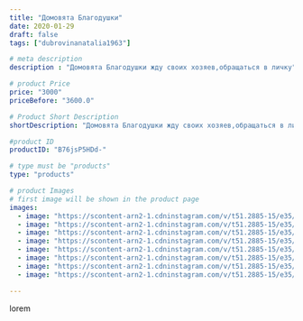 ```yaml
---
title: "Домовята Благодушки"
date: 2020-01-29
draft: false
tags: ["dubrovinanatalia1963"]

# meta description
description : "Домовята Благодушки жду своих хозяев,обращаться в личку"

# product Price
price: "3000"
priceBefore: "3600.0"

# Product Short Description
shortDescription: "Домовята Благодушки жду своих хозяев,обращаться в личку"

#product ID
productID: "B76jsP5HDd-"

# type must be "products"
type: "products"

# product Images
# first image will be shown in the product page
images:
  - image: "https://scontent-arn2-1.cdninstagram.com/v/t51.2885-15/e35/82152085_648675589252660_4358831500685318602_n.jpg?se=7&tp=1&_nc_ht=scontent-arn2-1.cdninstagram.com&_nc_cat=104&_nc_ohc=JCwlvnXsJVkAX95nhBW&oh=f847cddbaeeb8ec6a662b098369395f3&oe=606C33EA&ig_cache_key=MjIzMjI1MzUzNTMyNDI4MjgyNA%3D%3D.2"
  - image: "https://scontent-arn2-1.cdninstagram.com/v/t51.2885-15/e35/82308069_183871586320054_8023581279486110709_n.jpg?se=7&tp=1&_nc_ht=scontent-arn2-1.cdninstagram.com&_nc_cat=110&_nc_ohc=4LRcyzB7irQAX9mm0fA&oh=15a284b937772405708521171c802d22&oe=606B8767&ig_cache_key=MjIzMjI1MzUzNTM4MzEyNTA1Mg%3D%3D.2"
  - image: "https://scontent-arn2-1.cdninstagram.com/v/t51.2885-15/e35/81986841_601680163956559_8232310648331671225_n.jpg?se=7&tp=1&_nc_ht=scontent-arn2-1.cdninstagram.com&_nc_cat=107&_nc_ohc=E447GlD9JQkAX8kjBR1&oh=a810dfb5c241870cf88b751959c3b57d&oe=606B3392&ig_cache_key=MjIzMjI1MzUzNTMxNTk2NDc4NA%3D%3D.2"
  - image: "https://scontent-arn2-1.cdninstagram.com/v/t51.2885-15/e35/81325052_2899022293475471_7223568894821490481_n.jpg?se=7&tp=1&_nc_ht=scontent-arn2-1.cdninstagram.com&_nc_cat=111&_nc_ohc=OZbSdVPRYM0AX-7CakM&oh=26f1aad4b10cc3ebcb2a466d681b3079&oe=606AF479&ig_cache_key=MjIzMjI1MzUzNTM0MDk5NzA0Mw%3D%3D.2"
  - image: "https://scontent-arn2-1.cdninstagram.com/v/t51.2885-15/e35/81869298_181961826198194_2022527599054006926_n.jpg?se=7&tp=1&_nc_ht=scontent-arn2-1.cdninstagram.com&_nc_cat=102&_nc_ohc=Ux8QCuNoE5MAX8Ngun2&oh=53b5a4c025b580b60b17519cf86aae11&oe=606B42E5&ig_cache_key=MjIzMjI1MzUzNTMzMjgwMTQ1NA%3D%3D.2"
  - image: "https://scontent-arn2-1.cdninstagram.com/v/t51.2885-15/e35/82285856_645286752883611_6510831537639546539_n.jpg?se=7&tp=1&_nc_ht=scontent-arn2-1.cdninstagram.com&_nc_cat=103&_nc_ohc=a4yG1rtUOZAAX_pPgKh&oh=b1095ce3483ce418ecb61cd7817a69ca&oe=6069BC1E&ig_cache_key=MjIzMjI1MzUzNTM3NDc1NTY3OA%3D%3D.2"
  - image: "https://scontent-arn2-1.cdninstagram.com/v/t51.2885-15/e35/83118722_619829041896577_660886101833941933_n.jpg?se=7&tp=1&_nc_ht=scontent-arn2-1.cdninstagram.com&_nc_cat=101&_nc_ohc=ydc4dgl-mVIAX_4HAMW&oh=7712d0d327bdacaa4f00bfba5f877e54&oe=606B1CFD&ig_cache_key=MjIzMjI1MzUzNTM2NjMyODQ0OA%3D%3D.2"
  - image: "https://scontent-arn2-1.cdninstagram.com/v/t51.2885-15/e35/83617096_1090956651251383_755348924786621397_n.jpg?se=7&tp=1&_nc_ht=scontent-arn2-1.cdninstagram.com&_nc_cat=107&_nc_ohc=kf6_x9knljoAX8YvoQf&oh=7b590b248c8b019b091de72bc1b0b2fd&oe=606C724F&ig_cache_key=MjIzMjI1MzUzNTM1Nzg1NTU3OA%3D%3D.2"

---
```

lorem
